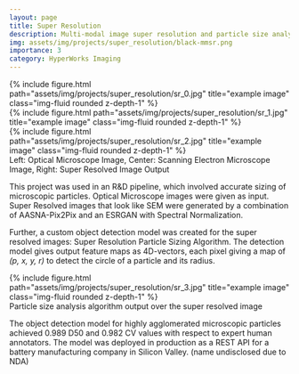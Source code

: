```yaml
---
layout: page
title: Super Resolution
description: Multi-modal image super resolution and particle size analysis
img: assets/img/projects/super_resolution/black-mmsr.png
importance: 3
category: HyperWorks Imaging
---
```



<div class="row">
    <div class="col-sm mt-3 mt-md-0">
        {% include figure.html path="assets/img/projects/super_resolution/sr_0.jpg" title="example image" class="img-fluid rounded z-depth-1" %}
    </div>
    <div class="col-sm mt-3 mt-md-0">
        {% include figure.html path="assets/img/projects/super_resolution/sr_1.jpg" title="example image" class="img-fluid rounded z-depth-1" %}
    </div>
    <div class="col-sm mt-3 mt-md-0">
        {% include figure.html path="assets/img/projects/super_resolution/sr_2.jpg" title="example image" class="img-fluid rounded z-depth-1" %}
    </div>
</div>

<div class="caption">
    Left: Optical Microscope Image, Center: Scanning Electron Microscope Image, Right: Super Resolved Image Output
</div>

This project was used in an R&D pipeline, which involved accurate sizing of microscopic particles. Optical Microscope images were given as input. Super Resolved images that look like SEM were generated by a combination of AASNA-Pix2Pix and an ESRGAN with Spectral Normalization. 

Further, a custom object detection model was created for the super resolved images: Super Resolution Particle Sizing Algorithm. The detection model gives output feature maps as 4D-vectors, each pixel giving a map of <i>(p, x, y, r)</i> to detect the circle of a particle and its radius.

<div class="row">
    <div class="col-sm mt-3 mt-md-0">
        {% include figure.html path="assets/img/projects/super_resolution/sr_3.jpg" title="example image" class="img-fluid rounded z-depth-1" %}
    </div>
</div>
<div class="caption">
    Particle size analysis algorithm output over the super resolved image
</div>

The object detection model for highly agglomerated microscopic particles achieved 0.989 D50 and 0.982 CV values with respect to expert human annotators. The model was deployed in production as a REST API for a battery manufacturing company in Silicon Valley. (name undisclosed due to NDA)
